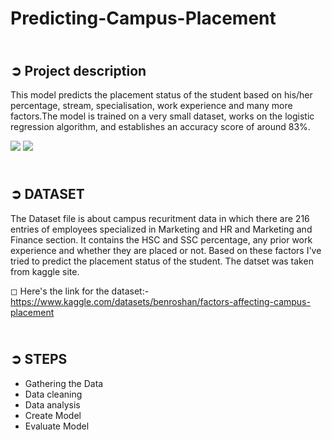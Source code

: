 # Predicting-Campus-Placement
## <br>**➲ Project description**
This model predicts the placement status of the student based on his/her percentage, stream, specialisation, work experience and many more factors.The model is trained on a very small dataset, works on the logistic regression algorithm, and establishes an accuracy score of around 83%.

<img src="https://img.shields.io/badge/Language:-Python-5555ff">  <img src="https://img.shields.io/badge/Platform:- Google Colab-E32800">  

## <br>**➲ DATASET**
The Dataset file is about campus recuritment data in which there are 216 entries of employees specialized in Marketing and HR and Marketing and Finance section. It contains the HSC and SSC percentage, any prior work experience and whether they are placed or not. Based on these factors I've tried to predict the placement status of the student. The datset was taken from kaggle site.

◻ Here's the link for the dataset:-https://www.kaggle.com/datasets/benroshan/factors-affecting-campus-placement


## <br>**➲ STEPS**
- Gathering the Data
- Data cleaning
- Data analysis
- Create Model
- Evaluate Model

<br>

